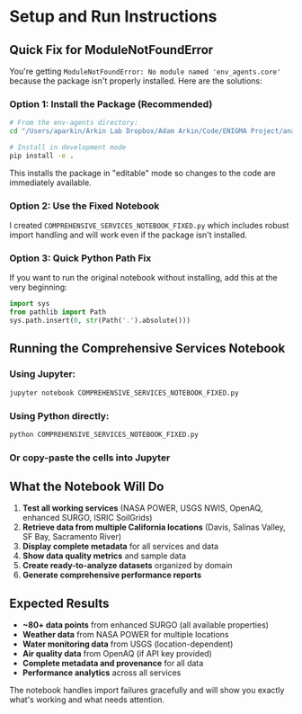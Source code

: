 # Setup and Run Instructions

## Quick Fix for ModuleNotFoundError

You're getting `ModuleNotFoundError: No module named 'env_agents.core'` because the package isn't properly installed. Here are the solutions:

### Option 1: Install the Package (Recommended)

```bash
# From the env-agents directory:
cd "/Users/aparkin/Arkin Lab Dropbox/Adam Arkin/Code/ENIGMA Project/analyses/2025-08-23-Soil Adaptor from GPT5/env-agents"

# Install in development mode
pip install -e .
```

This installs the package in "editable" mode so changes to the code are immediately available.

### Option 2: Use the Fixed Notebook 

I created `COMPREHENSIVE_SERVICES_NOTEBOOK_FIXED.py` which includes robust import handling and will work even if the package isn't installed.

### Option 3: Quick Python Path Fix

If you want to run the original notebook without installing, add this at the very beginning:

```python
import sys
from pathlib import Path
sys.path.insert(0, str(Path('.').absolute()))
```

## Running the Comprehensive Services Notebook

### Using Jupyter:
```bash
jupyter notebook COMPREHENSIVE_SERVICES_NOTEBOOK_FIXED.py
```

### Using Python directly:
```bash
python COMPREHENSIVE_SERVICES_NOTEBOOK_FIXED.py
```

### Or copy-paste the cells into Jupyter

## What the Notebook Will Do

1. **Test all working services** (NASA POWER, USGS NWIS, OpenAQ, enhanced SURGO, ISRIC SoilGrids)
2. **Retrieve data from multiple California locations** (Davis, Salinas Valley, SF Bay, Sacramento River)  
3. **Display complete metadata** for all services and data
4. **Show data quality metrics** and sample data
5. **Create ready-to-analyze datasets** organized by domain
6. **Generate comprehensive performance reports**

## Expected Results

- **~80+ data points** from enhanced SURGO (all available properties)
- **Weather data** from NASA POWER for multiple locations
- **Water monitoring data** from USGS (location-dependent)
- **Air quality data** from OpenAQ (if API key provided)
- **Complete metadata and provenance** for all data
- **Performance analytics** across all services

The notebook handles import failures gracefully and will show you exactly what's working and what needs attention.
